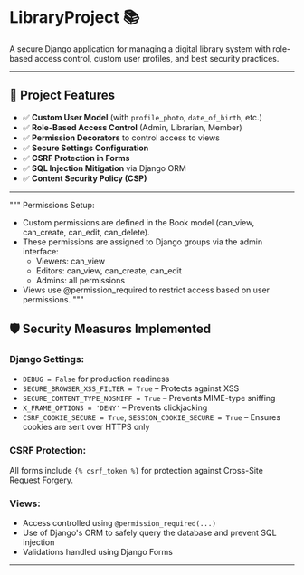 # LibraryProject 📚

A secure Django application for managing a digital library system with role-based access control, custom user profiles, and best security practices.

---

## 🔧 Project Features

- ✅ **Custom User Model** (with `profile_photo`, `date_of_birth`, etc.)
- ✅ **Role-Based Access Control** (Admin, Librarian, Member)
- ✅ **Permission Decorators** to control access to views
- ✅ **Secure Settings Configuration**
- ✅ **CSRF Protection in Forms**
- ✅ **SQL Injection Mitigation** via Django ORM
- ✅ **Content Security Policy (CSP)**

---

"""
Permissions Setup:
- Custom permissions are defined in the Book model (can_view, can_create, can_edit, can_delete).
- These permissions are assigned to Django groups via the admin interface:
    - Viewers: can_view
    - Editors: can_view, can_create, can_edit
    - Admins: all permissions
- Views use @permission_required to restrict access based on user permissions.
"""

## 🛡 Security Measures Implemented

### Django Settings:
- `DEBUG = False` for production readiness
- `SECURE_BROWSER_XSS_FILTER = True` – Protects against XSS
- `SECURE_CONTENT_TYPE_NOSNIFF = True` – Prevents MIME-type sniffing
- `X_FRAME_OPTIONS = 'DENY'` – Prevents clickjacking
- `CSRF_COOKIE_SECURE = True`, `SESSION_COOKIE_SECURE = True` – Ensures cookies are sent over HTTPS only

### CSRF Protection:
All forms include `{% csrf_token %}` for protection against Cross-Site Request Forgery.

### Views:
- Access controlled using `@permission_required(...)`
- Use of Django's ORM to safely query the database and prevent SQL injection
- Validations handled using Django Forms

---
